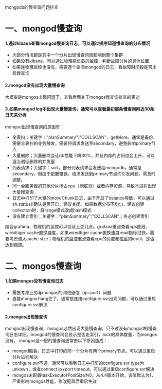 mongodb的慢查询问题排查

# 一、mongod慢查询
#### 1.通过kibana查看mongod慢查询日志，可以通过排序知道慢查询的分布情况
- 大部分情况都是其中一个分片出现慢查询而影响到整个集群
- 如果没有kibana，可以通过物理机负载的监控，判断故障分片的具体位置
- 如果连物理监控也没有，需要逐个查阅mongod的日志，看故障时间段是否出现慢查询

#### 2.mongod没有出现大量慢查询
大概率是mongos出现问题了，查看后面关于mongos慢查询排查的表述

#### 3.如果mongod log中出现大量慢查询，通常可以查看最初那条慢查询附近30条日志来分析
mongod出现慢查询的原因有：
- 全表扫；关键字："planSummary":"COLLSCAN"、getMore。通常是备份、需要全表扫的业务触发，需要将请求发送至secondary，避免影响primary节点
- 大量删除；大量删除会让db性能下降30%，并且内存的占用也会上升，可以适当调低删除的并发量
- 列表请求；关键字：sort。部分列表请求会发送给mongodb，通常是secondary，但由于配置错误，请求发送到primary节点而引发问题，需及时调整。
- 同一台服务器的其他分片抢占cpu（刷脏页）或者内存资源，导致本进程出现大量慢查询
- 日志中打印了大量的moveChunk日志，由于开启了balance导致，可以通过sh.status()确认是否开启，建议关闭。如果数据分布不均匀，建议创建collection时，将range模式改成hash模式
- 没有建立索引；关键字："planSummary":"COLLSCAN"；务必创建索引


结合grafana、物理机的监控可以验证上述几点。grafana重点查看ops曲线、wiredtiger cache置换速度，如果wiredtiger cache置换速度read指标过快，需要考虑调大cache size；物理机的监控重点查看cpu的负载和磁盘的ioutil，是否达到瓶颈。


# 二、mongos慢查询
#### 1.如果mongos没有慢查询日志
- 需要考虑业务与mongos的网络通信（ip+port）问题
- 连接mongos hang住了，通常是连接configure svr出现问题，可以通过重启configure svr解决

#### 2.mongos出现慢查询
mongod出现慢查询，mongos必然出现大量慢查询，只不过没有mongod的慢查询日志详细。mongod的慢查询会显示是否走索引，lock的具体数量，而mongos没有。
mongos这一层的慢查询通常由以下原因造成：
- mongod脑裂，日志中打印的同一个分片有两个primary节点。可以通过重启分片进程解决
- configure svr不通。通常可以看到日志中打印的configure svr type为unkown，或者connect ip+port timeout。可以通过重启configure svr解决
- mongos未配置taskExecutorPoolSize为0。从4.4版本开始，该值默认为1，严重影响mongos性能，修改配置后重启生效
